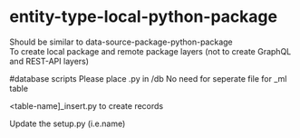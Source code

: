 # entity-type-local-python-package

Should be similar to data-source-package-python-package<br>
To create local package and remote package layers (not to create GraphQL and REST-API layers)

#database scripts
Please place <table-name>.py in /db
No need for seperate file for _ml table

<table-name]_insert.py to create records

Update the setup.py (i.e.name)

